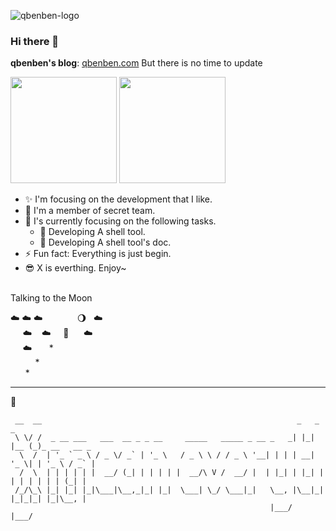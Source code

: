![qbenben-logo](https://user-images.githubusercontent.com/40693636/147798617-fbb2b431-52b5-4196-a89f-1b0d75abc30c.png)

### Hi there 👋

**qbenben's blog**: [qbenben.com](https://www.qbenben.com)
But there is no time to update


<p>
  <img src="https://github-readme-stats.vercel.app/api?username=zhengqbbb&show_icons=true&theme=slateorange&count_private=true&hide_border=true" height="170">
  <img src="https://github-readme-stats.vercel.app/api/top-langs/?username=Zhengqbbb&layout=compact&theme=slateorange&count_private=true&hide=html&exclude_repo=WorkCode,zhengqbbb.github.io,dev-template,Blog,blogBackup&langs_count=6&hide_border=true&v=2" height="170">
</p>

- ✨  I'm focusing on the development that I like.
- 🏢  I'm a member of secret team.
- 🌱  I's currently focusing on the following tasks.
  - 🧐 Developing A shell tool.
  - 🧐 Developing A shell tool's doc.
- ⚡  Fun fact: Everything is just begin. 
- 😎  X is everthing. Enjoy~
<br/>
Talking to the Moon

☁️&nbsp;☁️&nbsp;☁️&nbsp;&nbsp;&nbsp;&nbsp;&nbsp;&nbsp;&nbsp;&nbsp;&nbsp;&nbsp;&nbsp;&nbsp;&nbsp;&nbsp;🌖 &nbsp;&nbsp;☁️<br/>
&nbsp;&nbsp;&nbsp;&nbsp;&nbsp;☁️&nbsp;&nbsp;&nbsp; ☁️ &nbsp;&nbsp;&nbsp; 🚀 &nbsp; &nbsp;&nbsp;&nbsp;☁️ <br/>
&nbsp;&nbsp;&nbsp;&nbsp;&nbsp;☁️&nbsp;&nbsp;&nbsp;&nbsp;&nbsp;&nbsp;&nbsp;* <br/>
&nbsp;&nbsp;&nbsp;&nbsp;&nbsp;&nbsp;&nbsp;&nbsp;&nbsp;&nbsp;* <br/>
&nbsp;&nbsp;&nbsp;&nbsp;&nbsp;&nbsp;*


---

  
🌟
```
 __  __                                                         _   _     _             
 \ \/ /  _ __ ___   ___  __ _ _ __     _____   _____ _ __ _   _| |_| |__ (_)_ __   __ _ 
  \  /  | '_ ` _ \ / _ \/ _` | '_ \   / _ \ \ / / _ \ '__| | | | __| '_ \| | '_ \ / _` |
  /  \  | | | | | |  __/ (_| | | | | |  __/\ V /  __/ |  | |_| | |_| | | | | | | | (_| |
 /_/\_\ |_| |_| |_|\___|\__,_|_| |_|  \___| \_/ \___|_|   \__, |\__|_| |_|_|_| |_|\__, |
                                                          |___/                   |___/  
```
